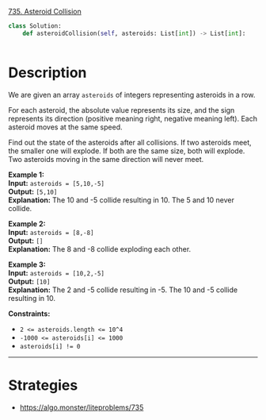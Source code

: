 [735. Asteroid Collision](https://leetcode.com/problems/asteroid-collision/)

```python
class Solution:
    def asteroidCollision(self, asteroids: List[int]) -> List[int]:
        
```

# Description

We are given an array `asteroids` of integers representing asteroids in a row.

For each asteroid, the absolute value represents its size, and the sign represents its direction (positive meaning right, negative meaning left). Each asteroid moves at the same speed.

Find out the state of the asteroids after all collisions. If two asteroids meet, the smaller one will explode. If both are the same size, both will explode. Two asteroids moving in the same direction will never meet.

**Example 1:**  
**Input:** `asteroids = [5,10,-5]`  
**Output:** `[5,10]`  
**Explanation:** The 10 and -5 collide resulting in 10. The 5 and 10 never collide.

**Example 2:**  
**Input:** `asteroids = [8,-8]`  
**Output:** `[]`  
**Explanation:** The 8 and -8 collide exploding each other.

**Example 3:**  
**Input:** `asteroids = [10,2,-5]`  
**Output:** `[10]`  
**Explanation:** The 2 and -5 collide resulting in -5. The 10 and -5 collide resulting in 10.

**Constraints:**
- `2 <= asteroids.length <= 10^4`
- `-1000 <= asteroids[i] <= 1000`
- `asteroids[i] != 0`

---


# Strategies

- https://algo.monster/liteproblems/735